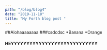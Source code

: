 ```yaml
---
path: "/blog/blog4"
date: "2019-11-18"
title: "My Forth blog post "
---
```

##Alohaaaaaaaa
###csdcdsc
*Banana
*Orange
#### HEYYYYYYYYYYYYYYYYYYYYYYYYYYYY
